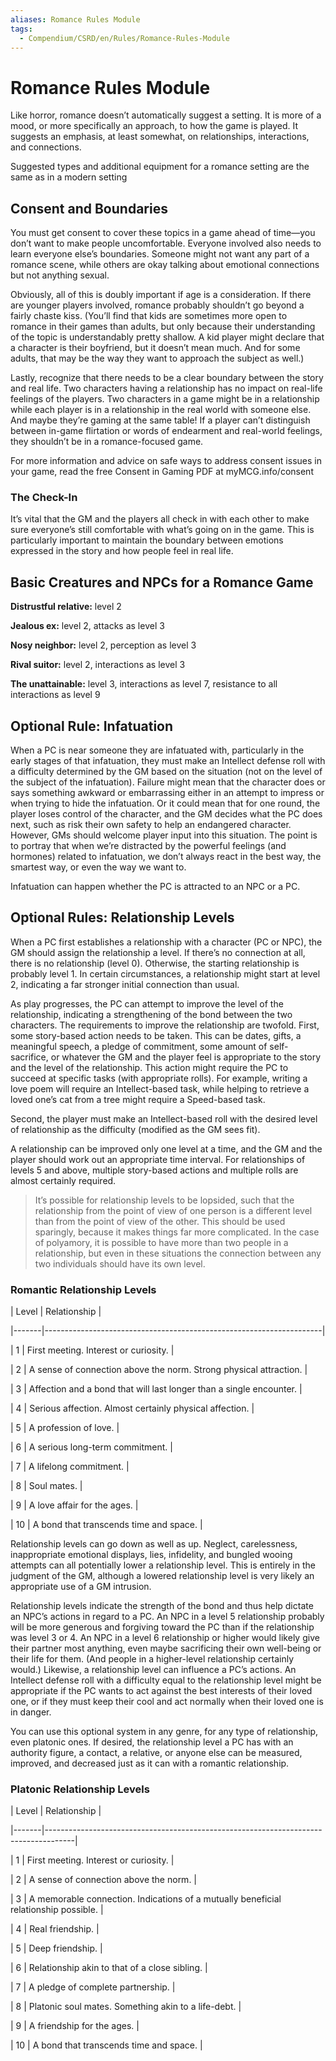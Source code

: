 ```yaml
---
aliases: Romance Rules Module
tags:
  - Compendium/CSRD/en/Rules/Romance-Rules-Module
---
```

  
# Romance Rules Module  
Like horror, romance doesn’t automatically suggest a setting. It is more of a mood, or more specifically an approach, to how the game is played. It suggests an emphasis, at least somewhat, on relationships, interactions, and connections.  
  
Suggested types and additional equipment for a romance setting are the same as in a modern setting  
## Consent and Boundaries  
You must get consent to cover these topics in a game ahead of time—you don’t want to make people uncomfortable. Everyone involved also needs to learn everyone else’s boundaries. Someone might not want any part of a romance scene, while others are okay talking about emotional connections but not anything sexual.  
  
Obviously, all of this is doubly important if age is a consideration. If there are younger players involved, romance probably shouldn’t go beyond a fairly chaste kiss. (You’ll find that kids are sometimes more open to romance in their games than adults, but only because their understanding of the topic is understandably pretty shallow. A kid player might declare that a character is their boyfriend, but it doesn’t mean much. And for some adults, that may be the way they want to approach the subject as well.)  
  
Lastly, recognize that there needs to be a clear boundary between the story and real life. Two characters having a relationship has no impact on real-life feelings of the players. Two characters in a game might be in a relationship while each player is in a relationship in the real world with someone else. And maybe they’re gaming at the same table! If a player can’t distinguish between in-game flirtation or words of endearment and real-world feelings, they shouldn’t be in a romance-focused game.  
  
For more information and advice on safe ways to address consent issues in your game, read the free Consent in Gaming PDF at myMCG.info/consent   
### The Check-In  
It’s vital that the GM and the players all check in with each other to make sure everyone’s still comfortable with what’s going on in the game. This is particularly important to maintain the boundary between emotions expressed in the story and how people feel in real life.  
## Basic Creatures and NPCs for a Romance Game  
**Distrustful relative:** level 2  
**Jealous ex:** level 2, attacks as level 3  
**Nosy neighbor:** level 2, perception as level 3  
**Rival suitor:** level 2, interactions as level 3  
**The unattainable:** level 3, interactions as level 7, resistance to all interactions as level 9  
  
## Optional Rule: Infatuation  
When a PC is near someone they are infatuated with, particularly in the early stages of that infatuation, they must make an Intellect defense roll with a difficulty determined by the GM based on the situation (not on the level of the subject of the infatuation). Failure might mean that the character does or says something awkward or embarrassing either in an attempt to impress or when trying to hide the infatuation. Or it could mean that for one round, the player loses control of the character, and the GM decides what the PC does next, such as risk their own safety to help an endangered character. However, GMs should welcome player input into this situation. The point is to portray that when we’re distracted by the powerful feelings (and hormones) related to infatuation, we don’t always react in the best way, the smartest way, or even the way we want to.  
  
Infatuation can happen whether the PC is attracted to an NPC or a PC.  
  
## Optional Rules: Relationship Levels  
When a PC first establishes a relationship with a character (PC or NPC), the GM should assign the relationship a level. If there’s no connection at all, there is no relationship (level 0). Otherwise, the starting relationship is probably level 1. In certain circumstances, a relationship might start at level 2, indicating a far stronger initial connection than usual.  
As play progresses, the PC can attempt to improve the level of the relationship, indicating a strengthening of the bond between the two characters. The requirements to improve the relationship are twofold. First, some story-based action needs to be taken. This can be dates, gifts, a meaningful speech, a pledge of commitment, some amount of self-sacrifice, or whatever the GM and the player feel is appropriate to the story and the level of the relationship. This action might require the PC to succeed at specific tasks (with appropriate rolls). For example, writing a love poem will require an Intellect-based task, while helping to retrieve a loved one’s cat from a tree might require a Speed-based task.  
  
Second, the player must make an Intellect-based roll with the desired level of relationship as the difficulty (modified as the GM sees fit).  
  
A relationship can be improved only one level at a time, and the GM and the player should work out an appropriate time interval. For relationships of levels 5 and above, multiple story-based actions and multiple rolls are almost certainly required.   
>It’s possible for relationship levels to be lopsided, such that the relationship from the point of view of one person is a different level than from the point of view of the other. This should be used sparingly, because it makes things far more complicated. In the case of polyamory, it is possible to have more than two people in a relationship, but even in these situations the connection between any two individuals should have its own level.  
  
### Romantic Relationship Levels  
  
| Level | Relationship                                                        |  
|-------|---------------------------------------------------------------------|  
| 1     | First meeting. Interest or curiosity.                               |  
| 2     | A sense of connection above the norm. Strong physical attraction.   |  
| 3     | Affection and a bond that will last longer than a single encounter. |  
| 4     | Serious affection. Almost certainly physical affection.             |  
| 5     | A profession of love.                                               |  
| 6     | A serious long-term commitment.                                     |  
| 7     | A lifelong commitment.                                              |  
| 8     | Soul mates.                                                         |  
| 9     | A love affair for the ages.                                         |  
| 10    | A bond that transcends time and space.                              |  
  
Relationship levels can go down as well as up. Neglect, carelessness, inappropriate emotional displays, lies, infidelity, and bungled wooing attempts can all potentially lower a relationship level. This is entirely in the judgment of the GM, although a lowered relationship level is very likely an appropriate use of a GM intrusion.  
Relationship levels indicate the strength of the bond and thus help dictate an NPC’s actions in regard to a PC. An NPC in a level 5 relationship probably will be more generous and forgiving toward the PC than if the relationship was level 3 or 4. An NPC in a level 6 relationship or higher would likely give their partner most anything, even maybe sacrificing their own well-being or their life for them. (And people in a higher-level relationship certainly would.) Likewise, a relationship level can influence a PC’s actions. An Intellect defense roll with a difficulty equal to the relationship level might be appropriate if the PC wants to act against the best interests of their loved one, or if they must keep their cool and act normally when their loved one is in danger.  
You can use this optional system in any genre, for any type of relationship, even platonic ones. If desired, the relationship level a PC has with an authority figure, a contact, a relative, or anyone else can be measured, improved, and decreased just as it can with a romantic relationship.  
  
### Platonic Relationship Levels  
  
| Level | Relationship                                                                        |  
|-------|-------------------------------------------------------------------------------------|  
| 1     | First meeting. Interest or curiosity.                                               |  
| 2     | A sense of connection above the norm.                                               |  
| 3     | A memorable connection. Indications of a mutually beneficial relationship possible. |  
| 4     | Real friendship.                                                                    |  
| 5     | Deep friendship.                                                                    |  
| 6     | Relationship akin to that of a close sibling.                                       |  
| 7     | A pledge of complete partnership.                                                   |  
| 8     | Platonic soul mates. Something akin to a life-debt.                                 |  
| 9     | A friendship for the ages.                                                          |  
| 10    | A bond that transcends time and space.                                              |  

